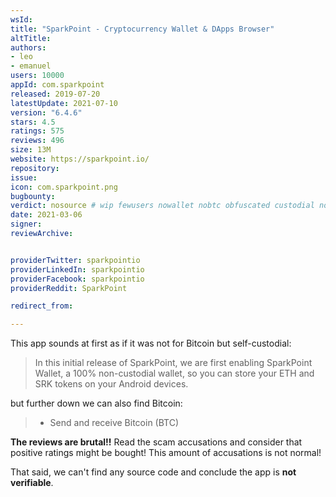 ```yaml
---
wsId: 
title: "SparkPoint - Cryptocurrency Wallet & DApps Browser"
altTitle: 
authors:
- leo
- emanuel
users: 10000
appId: com.sparkpoint
released: 2019-07-20
latestUpdate: 2021-07-10
version: "6.4.6"
stars: 4.5
ratings: 575
reviews: 496
size: 13M
website: https://sparkpoint.io/
repository: 
issue: 
icon: com.sparkpoint.png
bugbounty: 
verdict: nosource # wip fewusers nowallet nobtc obfuscated custodial nosource nonverifiable reproducible bounty defunct
date: 2021-03-06
signer: 
reviewArchive:


providerTwitter: sparkpointio
providerLinkedIn: sparkpointio
providerFacebook: sparkpointio
providerReddit: SparkPoint

redirect_from:

---
```



This app sounds at first as if it was not for Bitcoin but self-custodial:

> In this initial release of SparkPoint, we are first enabling SparkPoint
  Wallet, a 100% non-custodial wallet, so you can store your ETH and SRK tokens
  on your Android devices.

but further down we can also find Bitcoin:

> - Send and receive Bitcoin (BTC)

**The reviews are brutal!!** Read the scam accusations and consider that
positive ratings might be bought! This amount of accusations is not normal!

That said, we can't find any source code and conclude the app is **not verifiable**.

